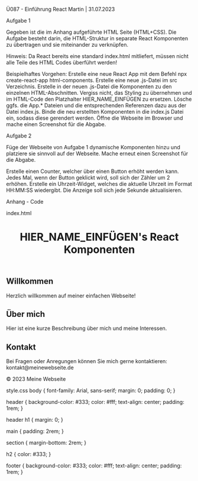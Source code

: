 Ü087 - Einführung React 
Martin | 31.07.2023 


Aufgabe 1

Gegeben ist die im Anhang aufgeführte HTML Seite (HTML+CSS). Die Aufgabe besteht darin, die HTML-Struktur in separate React Komponenten zu übertragen und sie miteinander zu verknüpfen. 

Hinweis: Da React bereits eine standard index.html mitliefert, müssen nicht alle Teile des HTML Codes überführt werden! 


Beispielhaftes Vorgehen: 
Erstelle eine neue React App mit dem Befehl npx create-react-app html-components.
Erstelle eine neue .js-Datei im src Verzeichnis.
Erstelle in der neuen .js-Datei die Komponenten zu den einzelnen HTML-Abschnitten.
Vergiss nicht, das Styling zu übernehmen und im HTML-Code den Platzhalter HIER_NAME_EINFÜGEN zu ersetzen.
Lösche ggfs. die App.* Dateien und die entsprechenden Referenzen dazu aus der Datei index.js.
Binde die neu erstellten Komponenten in die index.js Datei ein, sodass diese gerendert werden. 
Öffne die Webseite im Browser und mache einen Screenshot für die Abgabe.


Aufgabe 2

Füge der Webseite von Aufgabe 1 dynamische Komponenten hinzu und platziere sie sinnvoll auf der Webseite. Mache erneut einen Screenshot für die Abgabe. 

Erstelle einen Counter, welcher über einen Button erhöht werden kann. Jedes Mal, wenn der Button geklickt wird, soll sich der Zähler um 2 erhöhen. 
Erstelle ein Uhrzeit-Widget, welches die aktuelle Uhrzeit im Format HH:MM:SS wiedergibt. Die Anzeige soll sich jede Sekunde aktualisieren. 


Anhang - Code

index.html
<!DOCTYPE html>
<html lang="en">

<head>
  <meta charset="UTF-8">
  <meta name="viewport" content="width=device-width, initial-scale=1.0">
  <title>Ü087-Webseite</title>
  <link rel="stylesheet" href="styles.css">
</head>

<body>
  <header>
	<h1>HIER_NAME_EINFÜGEN's React Komponenten</h1>
  </header>
  <main>
	<section>
  	<h2>Willkommen</h2>
  	<p>Herzlich willkommen auf meiner einfachen Webseite!</p>
	</section>
	<section>
  	<h2>Über mich</h2>
  	<p>
    	Hier ist eine kurze Beschreibung über mich und meine Interessen.
  	</p>
	</section>
	<section>
  	<h2>Kontakt</h2>
  	<p>
    	Bei Fragen oder Anregungen können Sie mich gerne kontaktieren:
    	kontakt@meinewebseite.de
  	</p>
	</section>
  </main>
  <footer>
	<p>&copy; 2023 Meine Webseite</p>
  </footer>
</body>

</html>



style.css
body {
  font-family: Arial, sans-serif;
  margin: 0;
  padding: 0;
}

header {
  background-color: #333;
  color: #fff;
  text-align: center;
  padding: 1rem;
}

header h1 {
  margin: 0;
}

main {
  padding: 2rem;
}

section {
  margin-bottom: 2rem;
}

h2 {
  color: #333;
}

footer {
  background-color: #333;
  color: #fff;
  text-align: center;
  padding: 1rem;
}


